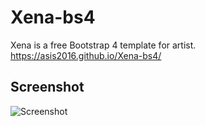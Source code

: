 # Xena-bs4
Xena is a free Bootstrap 4 template for artist. <br>
https://asis2016.github.io/Xena-bs4/

## Screenshot
![Screenshot](/screenshots/screenshot.png)

